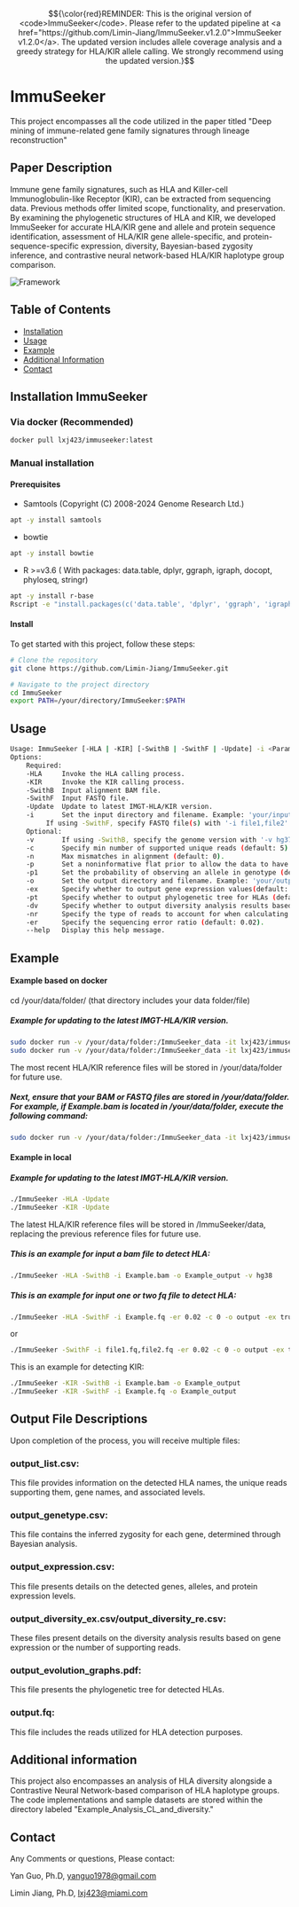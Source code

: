 $${\color{red}REMINDER: This is the original version of <code>ImmuSeeker</code>. Please refer to the updated pipeline at <a href="https://github.com/Limin-Jiang/ImmuSeeker.v1.2.0">ImmuSeeker v1.2.0</a>. The updated version includes allele coverage analysis and a greedy strategy for HLA/KIR allele calling. We strongly recommend using the updated version.}$$





# ImmuSeeker
This project encompasses all the code utilized in the paper titled "Deep mining of immune-related gene family signatures through lineage reconstruction"

## Paper Description
Immune gene family signatures, such as HLA and Killer-cell Immunoglobulin-like Receptor (KIR), can be extracted from sequencing data. Previous methods offer limited scope, functionality, and preservation. By examining the phylogenetic structures of HLA and KIR, we developed ImmuSeeker for accurate HLA/KIR gene and allele and protein sequence identification, assessment of HLA/KIR gene allele-specific, and protein-sequence-specific expression, diversity, Bayesian-based zygosity inference, and contrastive neural network-based HLA/KIR haplotype group comparison. 

![Framework](https://github.com/Limin-Jiang/HLA_autoimmune/blob/main/Figure.JPG)


## Table of Contents

- [Installation](#installation)
- [Usage](#usage)
- [Example](#Example)
- [Additional Information](#Additional)
- [Contact](#contact)

## Installation ImmuSeeker

### Via docker (Recommended)

```bash
docker pull lxj423/immuseeker:latest
```

### Manual installation

####  Prerequisites

- Samtools (Copyright (C) 2008-2024 Genome Research Ltd.)
```bash
apt -y install samtools
```

- bowtie

```bash
apt -y install bowtie
```

- R  >=v3.6 ( With packages: data.table, dplyr, ggraph, igraph, docopt, phyloseq, stringr)
```bash
apt -y install r-base
Rscript -e "install.packages(c('data.table', 'dplyr', 'ggraph', 'igraph', 'docopt','stringr','Biostrings','phyloseq'), repos='https://cran.r-project.org')"
```

####  Install
To get started with this project, follow these steps:

```bash
# Clone the repository
git clone https://github.com/Limin-Jiang/ImmuSeeker.git

# Navigate to the project directory
cd ImmuSeeker
export PATH=/your/directory/ImmuSeeker:$PATH
```



## Usage

```bash
Usage: ImmuSeeker [-HLA | -KIR] [-SwithB | -SwithF | -Update] -i <Parameter1> -v <Parameter2> -c <Parameter3> -n <Parameter4>  -p <Parameter5> -p1 <Parameter6> -o <Parameter7>  -er <Parameter8> -ex <Parameter9> -pt <Parameter10> -dv <Parameter11> -nr <Parameter12>
Options:
    Required:
	-HLA     Invoke the HLA calling process.
	-KIR     Invoke the KIR calling process.
	-SwithB  Input alignment BAM file.
	-SwithF  Input FASTQ file.
	-Update  Update to latest IMGT-HLA/KIR version.
	-i       Set the input directory and filename. Example: 'your/input/directory/inputfile.bam'.
		 If using -SwithF, specify FASTQ file(s) with '-i file1,file2' (two files) or '-i file' (one file).
    Optional:
	-v       If using -SwithB, specify the genome version with '-v hg37' or '-v hg38'. 	  
	-c       Specify min number of supported unique reads (default: 5).
	-n       Max mismatches in alignment (default: 0).
	-p       Set a noninformative flat prior to allow the data to have a strong influence on the posterior distribution. (default: -p '(1/3,1/3,1/3)').
	-p1      Set the probability of observing an allele in genotype (default: 1/2).
	-o       Set the output directory and filename. Example: 'your/output/directory/outfile'.
	-ex      Specify whether to output gene expression values(default: -ex false).
	-pt      Specify whether to output phylogenetic tree for HLAs (default: false).
	-dv      Specify whether to output diversity analysis results based on the number of unique reads ('dvr') or gene expression ('dve'). (default:  false).
	-nr      Specify the type of reads to account for when calculating gene expression. Choose between HLA reads ('HLAn') or total reads ('Totaln'). Calculating using total reads requires more time. (default: 'HLAn').
	-er      Specify the sequencing error ratio (default: 0.02).
	--help   Display this help message.
```
## Example

#### Example based on docker

cd /your/data/folder/ (that directory includes your data folder/file)
##### Example for updating to the latest IMGT-HLA/KIR version.
```bash
sudo docker run -v /your/data/folder:/ImmuSeeker_data -it lxj423/immuseeker -KIR -Update
sudo docker run -v /your/data/folder:/ImmuSeeker_data -it lxj423/immuseeker -HLA -Update
```
The most recent HLA/KIR reference files will be stored in /your/data/folder for future use.

##### Next, ensure that your BAM or FASTQ files are stored in /your/data/folder. For example, if Example.bam is located in /your/data/folder, execute the following command:
```bash
sudo docker run -v /your/data/folder:/ImmuSeeker_data -it lxj423/immuseeker -HLA -SwithB -i Example.bam -o Example_output -v hg38 -c 0 -n 0  -p '(1/3,1/3,1/3)' -p1 0.5 -er 0.02 -ex false -pt false -dv dvr -nr HLAn
```



#### Example in local

##### Example for updating to the latest IMGT-HLA/KIR version.
```bash
./ImmuSeeker -HLA -Update
./ImmuSeeker -KIR -Update
```
The latest HLA/KIR reference files will be stored in /ImmuSeeker/data, replacing the previous reference files for future use.

##### This is an example for input a bam file to detect HLA:
```bash
./ImmuSeeker -HLA -SwithB -i Example.bam -o Example_output -v hg38
```

##### This is an example for input one or two fq file to detect HLA:
```bash
./ImmuSeeker -HLA -SwithF -i Example.fq -er 0.02 -c 0 -o output -ex true -dv dve -pt true
```

or

```bash
./ImmuSeeker -SwithF -i file1.fq,file2.fq -er 0.02 -c 0 -o output -ex true -dv dve -pt true
```

This is an example for detecting KIR:
```bash
./ImmuSeeker -KIR -SwithB -i Example.bam -o Example_output
./ImmuSeeker -KIR -SwithF -i Example.fq -o Example_output
```


## Output File Descriptions

Upon completion of the process, you will receive multiple files:

### output_list.csv: 

This file provides information on the detected HLA names, the unique reads supporting them, gene names, and associated levels.

### output_genetype.csv: 

This file contains the inferred zygosity for each gene, determined through Bayesian analysis.

### output_expression.csv: 

This file presents details on the detected genes, alleles, and protein expression levels.

### output_diversity_ex.csv/output_diversity_re.csv: 

These files present details on the diversity analysis results based on gene expression or the number of supporting reads.

### output_evolution_graphs.pdf: 

This file presents the phylogenetic tree for detected HLAs.

### output.fq: 

This file includes the reads utilized for HLA detection purposes.

## Additional information

This project also encompasses an analysis of HLA diversity alongside a Contrastive Neural Network-based comparison of HLA haplotype groups. The code implementations and sample datasets are stored within the directory labeled "Example_Analysis_CL_and_diversity."


## Contact

Any Comments or questions, Please contact:

Yan Guo, Ph.D, yanguo1978@gmail.com

Limin Jiang, Ph.D, lxj423@miami.com
